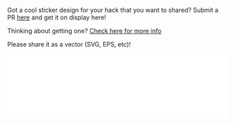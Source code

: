 Got a cool sticker design for your hack that you want to shared? Submit a PR [here](https://github.com/HHEU/hexbin) and get it on display here!

Thinking about getting one? [Check here for more info](/organise/before/stash_and_swag)

Please share it as a vector (SVG, EPS, etc)!
<style>
#stickerframe {
    width: 100%;
    min-width: 100%;
    position: relative;
}
</style>
<iframe src="/art/hexbin/stickers.html" frameborder="0" id="stickerframe" scrolling="no" style="border: none; width: 100%" ></iframe>
<script type="text/javascript" src="https://cdnjs.cloudflare.com/ajax/libs/iframe-resizer/4.2.8/iframeResizer.min.js"></script>
<script>
    iFrameResize({heightCalculationMethod: 'lowestElement'})
    document.getElementById('stickerframe').contentWindow.location.reload();
</script>
